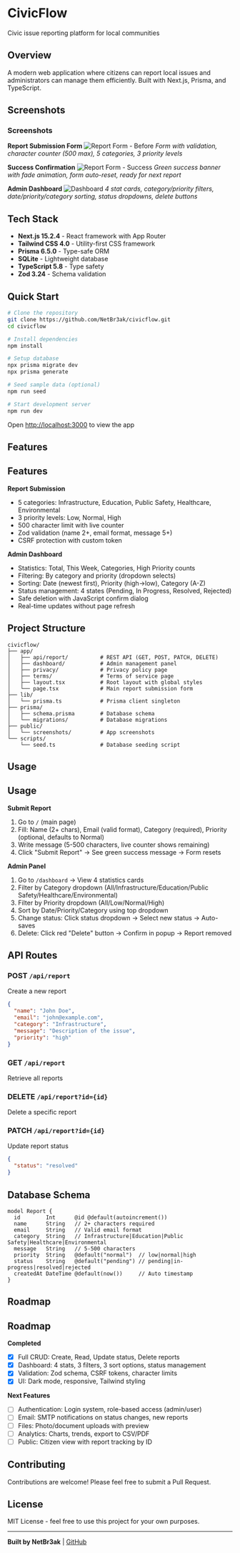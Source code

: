 # CivicFlow

Civic issue reporting platform for local communities

## Overview

A modern web application where citizens can report local issues and administrators can manage them efficiently. Built with Next.js, Prisma, and TypeScript.

## Screenshots

### Screenshots

**Report Submission Form**
![Report Form - Before](./public/screenshots/form-before.png)
*Form with validation, character counter (500 max), 5 categories, 3 priority levels*

**Success Confirmation** 
![Report Form - Success](./public/screenshots/form-after.png)
*Green success banner with fade animation, form auto-reset, ready for next report*

**Admin Dashboard**
![Dashboard](./public/screenshots/dashboard.png)
*4 stat cards, category/priority filters, date/priority/category sorting, status dropdowns, delete buttons*

## Tech Stack

- **Next.js 15.2.4** - React framework with App Router
- **Tailwind CSS 4.0** - Utility-first CSS framework
- **Prisma 6.5.0** - Type-safe ORM
- **SQLite** - Lightweight database
- **TypeScript 5.8** - Type safety
- **Zod 3.24** - Schema validation

## Quick Start

```bash
# Clone the repository
git clone https://github.com/NetBr3ak/civicflow.git
cd civicflow

# Install dependencies
npm install

# Setup database
npx prisma migrate dev
npx prisma generate

# Seed sample data (optional)
npm run seed

# Start development server
npm run dev
```

Open [http://localhost:3000](http://localhost:3000) to view the app

## Features

## Features

**Report Submission**
- 5 categories: Infrastructure, Education, Public Safety, Healthcare, Environmental
- 3 priority levels: Low, Normal, High
- 500 character limit with live counter
- Zod validation (name 2+, email format, message 5+)
- CSRF protection with custom token

**Admin Dashboard**  
- Statistics: Total, This Week, Categories, High Priority counts
- Filtering: By category and priority (dropdown selects)
- Sorting: Date (newest first), Priority (high→low), Category (A-Z)
- Status management: 4 states (Pending, In Progress, Resolved, Rejected)
- Safe deletion with JavaScript confirm dialog
- Real-time updates without page refresh

## Project Structure

```
civicflow/
├── app/
│   ├── api/report/          # REST API (GET, POST, PATCH, DELETE)
│   ├── dashboard/           # Admin management panel
│   ├── privacy/             # Privacy policy page
│   ├── terms/               # Terms of service page
│   ├── layout.tsx           # Root layout with global styles
│   └── page.tsx             # Main report submission form
├── lib/
│   └── prisma.ts            # Prisma client singleton
├── prisma/
│   ├── schema.prisma        # Database schema
│   └── migrations/          # Database migrations
├── public/
│   └── screenshots/         # App screenshots
└── scripts/
    └── seed.ts              # Database seeding script
```

## Usage

## Usage

**Submit Report**
1. Go to `/` (main page)
2. Fill: Name (2+ chars), Email (valid format), Category (required), Priority (optional, defaults to Normal)
3. Write message (5-500 characters, live counter shows remaining)
4. Click "Submit Report" → See green success message → Form resets

**Admin Panel**
1. Go to `/dashboard` → View 4 statistics cards
2. Filter by Category dropdown (All/Infrastructure/Education/Public Safety/Healthcare/Environmental)
3. Filter by Priority dropdown (All/Low/Normal/High)  
4. Sort by Date/Priority/Category using top dropdown
5. Change status: Click status dropdown → Select new status → Auto-saves
6. Delete: Click red "Delete" button → Confirm in popup → Report removed

## API Routes

### POST `/api/report`
Create a new report
```json
{
  "name": "John Doe",
  "email": "john@example.com",
  "category": "Infrastructure",
  "message": "Description of the issue",
  "priority": "high"
}
```

### GET `/api/report`
Retrieve all reports

### DELETE `/api/report?id={id}`
Delete a specific report

### PATCH `/api/report?id={id}`
Update report status
```json
{
  "status": "resolved"
}
```

## Database Schema

```prisma
model Report {
  id        Int      @id @default(autoincrement())
  name      String   // 2+ characters required
  email     String   // Valid email format
  category  String   // Infrastructure|Education|Public Safety|Healthcare|Environmental
  message   String   // 5-500 characters
  priority  String   @default("normal")  // low|normal|high
  status    String   @default("pending") // pending|in-progress|resolved|rejected
  createdAt DateTime @default(now())     // Auto timestamp
}
```



## Roadmap

## Roadmap

**Completed**
- [x] Full CRUD: Create, Read, Update status, Delete reports
- [x] Dashboard: 4 stats, 3 filters, 3 sort options, status management
- [x] Validation: Zod schema, CSRF tokens, character limits
- [x] UI: Dark mode, responsive, Tailwind styling

**Next Features**
- [ ] Authentication: Login system, role-based access (admin/user)
- [ ] Email: SMTP notifications on status changes, new reports
- [ ] Files: Photo/document uploads with preview
- [ ] Analytics: Charts, trends, export to CSV/PDF
- [ ] Public: Citizen view with report tracking by ID

## Contributing

Contributions are welcome! Please feel free to submit a Pull Request.

## License

MIT License - feel free to use this project for your own purposes.

---

**Built by NetBr3ak** | [GitHub](https://github.com/NetBr3ak/civicflow)